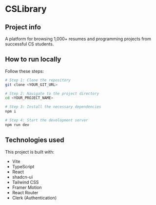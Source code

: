 # CSLibrary

## Project info

A platform for browsing 1,000+ resumes and programming projects from successful CS students.

## How to run locally

Follow these steps:

```sh
# Step 1: Clone the repository
git clone <YOUR_GIT_URL>

# Step 2: Navigate to the project directory
cd <YOUR_PROJECT_NAME>

# Step 3: Install the necessary dependencies
npm i

# Step 4: Start the development server
npm run dev
```

## Technologies used

This project is built with:

- Vite
- TypeScript
- React
- shadcn-ui
- Tailwind CSS
- Framer Motion
- React Router
- Clerk (Authentication)
